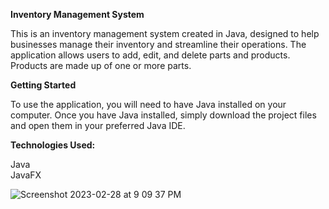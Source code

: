 <b>Inventory Management System</b>

This is an inventory management system created in Java, designed to help businesses manage their inventory and streamline their operations. The application allows users to add, edit, and delete parts and products. Products are made up of one or more parts.

<b>Getting Started</b>

To use the application, you will need to have Java installed on your computer. Once you have Java installed, simply download the project files and open them in your preferred Java IDE.

<b>Technologies Used:</b>

Java<br>
JavaFX

![Screenshot 2023-02-28 at 9 09 37 PM](https://user-images.githubusercontent.com/114327452/222035401-b3d132bc-d508-4488-86a2-5678873a5c15.png)
